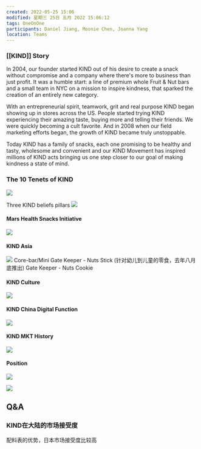 ```yaml
---
created: 2022-05-25 15:06
modified: 星期三 25日 五月 2022 15:06:12
tags: OneOnOne
participants: Daniel Jiang, Moonie Chen, Joanna Yang
location: Teams
---
```



### [[KIND]] Story
In 2004, our founder started KIND out of his desire to create a snack without compromise and a company where there's more to business than just profit. It was a humble start: a line of premium whole Fruit & Nut bars and a small team in NYC on a mission to inspire kindness, that sparked the creation of an entirely new category. 

With an entrepreneurial spirit, teamwork, grit and real purpose KIND began showing up in stores across the US. People started trying KIND experiencing their amazing taste, buying more and telling their friends. We were quickly becoming a cult favorite. And in 2008 when our field marketing efforts began, the growth of KIND became truly unstoppable. 

Today KIND has a family of snacks, each one promising to be healthy and tasty, wholesome and convenient and our KIND Movement has inspired millions of KIND acts bringing us one step closer to our goal of making kindness a state of mind.

### The 10 Tenets of KIND
![](https://s1.vika.cn/space/2022/05/25/ee942bcf4e2d46778ef7da33838cc489)

Three KIND beliefs pillars
![](https://s1.vika.cn/space/2022/05/25/b9f7034506934073bf800a3f0ddce2b8)

#### Mars Health Snacks Initiative
![](https://s1.vika.cn/space/2022/05/25/01aca1fb3d764884b21c38320a44f5b9)



#### KIND Asia
![](https://s1.vika.cn/space/2022/05/25/ea2a62606d764f09a932b92f73ec230c)
Core-bar/Mini
Gate Keeper - Nuts Stick (针对幼儿到儿童的零食，去年八月底推出)
Gate Keeper - Nuts Cookie

#### KIND Culture
![](https://s1.vika.cn/space/2022/05/25/a7037225bafc493da4ce657dedd59303)

#### KIND China Digital Function
![](https://s1.vika.cn/space/2022/05/25/e9b264dd128c46da9d6ed9636a40bc00)

#### KIND MKT History
![](https://s1.vika.cn/space/2022/05/25/92bc4273e9b54d9090fe47ae2ad3e50b)

#### Position
![](https://s1.vika.cn/space/2022/05/25/a7378dfa83764a0aacff589e6f82cf52)

![](https://s1.vika.cn/space/2022/05/25/8b6bbbcbc32346feb3a675ac00c6deaa)



## Q&A
### KIND在大陆的市场接受度
配料表的优势，日本市场接受度比较高
